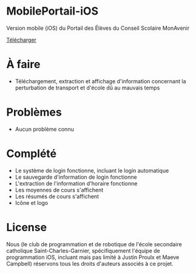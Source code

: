 # MobilePortail-iOS
Version mobile (iOS) du Portail des Élèves du Conseil Scolaire MonAvenir

[Télécharger](https://itunes.apple.com/us/app/portail-des-élèves/id1316264086?mt=8)

# À faire
- Téléchargement, extraction et affichage d'information concernant la perturbation de transport et d'école dû au mauvais temps

# Problèmes
- Aucun problème connu

# Complété
- Le système de login fonctionne, incluant le login automatique
- Le sauvegarde d'information de login fonctionne
- L'extraction de l'information d'horaire fonctionne
- Les moyennes de cours s'affichent
- Les résumés de cours s'affichent
- Icône et logo

# License
Nous (le club de programmation et de robotique de l'école secondaire catholique Saint-Charles-Garnier, spécifiquement l'équipe de programmation iOS, incluant mais pas limité à Justin Proulx et Maeve Campbell) réservons tous les droits d'auteurs associés à ce projet.
